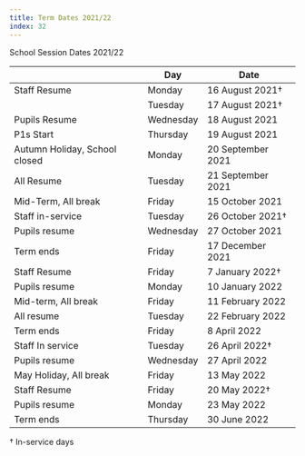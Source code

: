 ```yaml
---
title: Term Dates 2021/22
index: 32
---
```


School Session Dates 2021/22

|                               | Day       | Date              |
| ----------------------------- | --------- | ----------------- |
| Staff Resume                  | Monday    | 16 August 2021†   |
|                               | Tuesday   | 17 August 2021†   |
| Pupils Resume                 | Wednesday | 18 August 2021    |
| P1s Start                     | Thursday  | 19 August 2021    |
| Autumn Holiday, School closed | Monday    | 20 September 2021 |
| All Resume                    | Tuesday   | 21 September 2021 |
| Mid-Term, All break           | Friday    | 15 October 2021   |
| Staff in-service              | Tuesday   | 26 October 2021†  |
| Pupils resume                 | Wednesday | 27 October 2021   |
| Term ends                     | Friday    | 17 December 2021  |
| Staff Resume                  | Friday    | 7 January 2022†   |
| Pupils resume                 | Monday    | 10 January 2022   |
| Mid-term, All break           | Friday    | 11 February 2022  |
| All resume                    | Tuesday   | 22 February 2022  |
| Term ends                     | Friday    | 8 April 2022      |
| Staff In service              | Tuesday   | 26 April 2022†    |
| Pupils resume                 | Wednesday | 27 April 2022     |
| May Holiday, All break        | Friday    | 13 May 2022       |
| Staff Resume                  | Friday    | 20 May 2022†      |
| Pupils resume                 | Monday    | 23 May 2022       |
| Term ends                     | Thursday  | 30 June 2022      |

† In-service days
